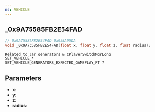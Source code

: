 ```yaml
---
ns: VEHICLE
---
```

## _0x9A75585FB2E54FAD

```c
// 0x9A75585FB2E54FAD 0x935A95DA
void _0x9A75585FB2E54FAD(float x, float y, float z, float radius);
```

```
Related to car generators & CPlayerSwitchMgrLong
SET_VEHICLE_*
SET_VEHICLE_GENERATORS_EXPECTED_GAMEPLAY_PT ?
```

## Parameters
* **x**: 
* **y**: 
* **z**: 
* **radius**: 

